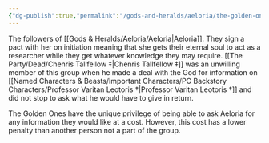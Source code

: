 ```yaml
---
{"dg-publish":true,"permalink":"/gods-and-heralds/aeloria/the-golden-ones/","updated":"2024-12-13T17:46:11.415+00:00"}
---
```


The followers of [[Gods & Heralds/Aeloria/Aeloria\|Aeloria]]. They sign a pact with her on initiation meaning that she gets their eternal soul to act as a researcher while they get whatever knowledge they may require. [[The Party/Dead/Chenris Tallfellow ‡\|Chenris Tallfellow ‡]] was an unwilling member of this group when he made a deal with the God for information on [[Named Characters & Beasts/Important Characters/PC Backstory Characters/Professor Varitan Leotoris †\|Professor Varitan Leotoris †]] and did not stop to ask what he would have to give in return. 

The Golden Ones have the unique privilege of being able to ask Aeloria for any information they would like at a cost. However, this cost has a lower penalty than another person not a part of the group. 
